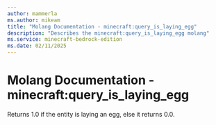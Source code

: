 ```yaml
---
author: mammerla
ms.author: mikeam
title: "Molang Documentation - minecraft:query_is_laying_egg"
description: "Describes the minecraft:query_is_laying_egg molang"
ms.service: minecraft-bedrock-edition
ms.date: 02/11/2025 
---
```


# Molang Documentation - minecraft:query_is_laying_egg

Returns 1.0 if the entity is laying an egg, else it returns 0.0.
